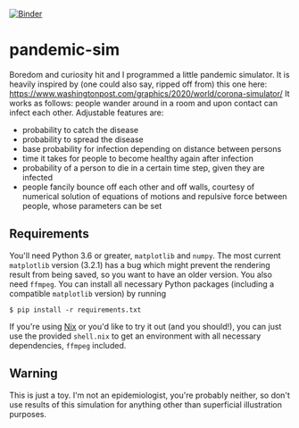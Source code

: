 [![Binder](https://mybinder.org/badge_logo.svg)](https://mybinder.org/v2/gh/simeoncarstens/pandemic-sim/master)
# pandemic-sim
Boredom and curiosity hit and I programmed a little pandemic simulator. It is heavily inspired by (one could also say, ripped off from) this one here: https://www.washingtonpost.com/graphics/2020/world/corona-simulator/ 
It works as follows: people wander around in a room and upon contact can infect each other. Adjustable features are:

- probability to catch the disease
- probability to spread the disease
- base probability for infection depending on distance between persons
- time it takes for people to become healthy again after infection
- probability of a person to die in a certain time step, given they are infected
- people fancily bounce off each other and off walls, courtesy of numerical solution of equations of motions and repulsive force between people, whose parameters can be set

## Requirements
You'll need Python 3.6 or greater, `matplotlib` and `numpy`. The most current `matplotlib` version (3.2.1) has a bug which might prevent the rendering result from being saved, so you want to have an older version. You also need `ffmpeg`. You can install all necessary Python packages (including a compatible `matplotlib` version) by running
```
$ pip install -r requirements.txt
```
If you're using [Nix](https://nixos.org) or you'd like to try it out (and you should!), you can just use the provided `shell.nix` to get an environment with all necessary dependencies, `ffmpeg` included.

## Warning
This is just a toy. I'm not an epidemiologist, you're probably neither, so don't use results of this simulation for anything other than superficial illustration purposes.
